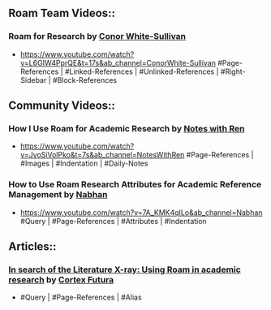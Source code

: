 ## Roam Team Videos::
### Roam for Research by [Conor White-Sullivan](Conor%20White-Sullivan.md)
- <https://www.youtube.com/watch?v=L6GIW4PprQE&t=17s&ab_channel=ConorWhite-Sullivan>
#Page-References | #Linked-References | #Unlinked-References | #Right-Sidebar | #Block-References
## Community Videos::
### How I Use Roam for Academic Research by [Notes with Ren](Notes%20with%20Ren.md)
- <https://www.youtube.com/watch?v=JvoSiVolPko&t=7s&ab_channel=NotesWithRen>
#Page-References | #Images | #Indentation | #Daily-Notes 
### How to Use Roam Research Attributes for Academic Reference Management by [Nabhan](Nabhan.md)
- <https://www.youtube.com/watch?v=7A_KMK4qILo&ab_channel=Nabhan>
#Query | #Page-References | #Attributes | #Indentation 
## Articles::
### [In search of the Literature X-ray: Using Roam in academic research](https://www.roambrain.com/in-search-of-the-literature-x-ray/) by [Cortex Futura](Cortex%20Futura.md)
- #Query | #Page-References | #Alias 